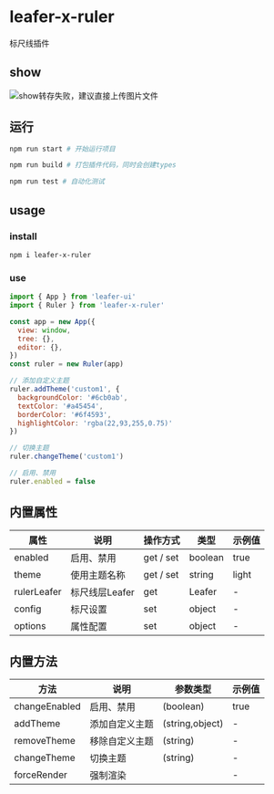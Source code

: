 # leafer-x-ruler

标尺线插件

## show

![show转存失败，建议直接上传图片文件](<转存失败，建议直接上传图片文件 show.png>)

## 运行

```sh
npm run start # 开始运行项目

npm run build # 打包插件代码，同时会创建types

npm run test # 自动化测试
```

## usage

### install

```shell
npm i leafer-x-ruler  
```

### use

```js
import { App } from 'leafer-ui'
import { Ruler } from 'leafer-x-ruler'

const app = new App({
  view: window,
  tree: {},
  editor: {},
})
const ruler = new Ruler(app)

// 添加自定义主题  
ruler.addTheme('custom1', {
  backgroundColor: '#6cb0ab',
  textColor: '#a45454',
  borderColor: '#6f4593',
  highlightColor: 'rgba(22,93,255,0.75)'
})

// 切换主题  
ruler.changeTheme('custom1')

// 启用、禁用  
ruler.enabled = false
```

## 内置属性

<table>
<thead>
  <th>属性</th>
  <th>说明</th>
  <th>操作方式</th>
  <th>类型</th>
  <th>示例值</th>
</thead>
<tr>
  <td>enabled</td>
  <td>启用、禁用</td>
  <td>get / set</td>
  <td>boolean</td>
  <td>true</td>
</tr>
<tr>
  <td>theme</td>
  <td>使用主题名称</td>
  <td>get / set</td>
  <td>string</td>
  <td>light</td>
</tr>
<tr>
  <td>rulerLeafer</td>
  <td>标尺线层Leafer</td>
  <td>get</td>
  <td>Leafer</td>
  <td>-</td>
</tr>
<tr>
  <td>config</td>
  <td>标尺设置</td>
  <td>set</td>
  <td>object</td>
  <td>-</td>
</tr>
<tr>
  <td>options</td>
  <td>属性配置</td>
  <td>set</td>
  <td>object</td>
  <td>-</td>
</tr>
</table>

## 内置方法
<table>
<thead>
  <th>方法</th>
  <th>说明</th>
  <th>参数类型</th>
  <th>示例值</th>
</thead>
<tr>
  <td>changeEnabled</td>
  <td>启用、禁用</td>
  <td>(boolean)</td>
  <td>true</td>
</tr>
<tr>
  <td>addTheme</td>
  <td>添加自定义主题</td>
  <td>(string,object)</td>
  <td>-</td>
</tr>
<tr>
  <td>removeTheme</td>
  <td>移除自定义主题</td>
  <td>(string)</td>
  <td>-</td>
</tr>
<tr>
  <td>changeTheme</td>
  <td>切换主题</td>
  <td>(string)</td>
  <td>-</td>
</tr>
<tr>
  <td>forceRender</td>
  <td>强制渲染</td>
  <td></td>
  <td>-</td>
</tr>
</table>
